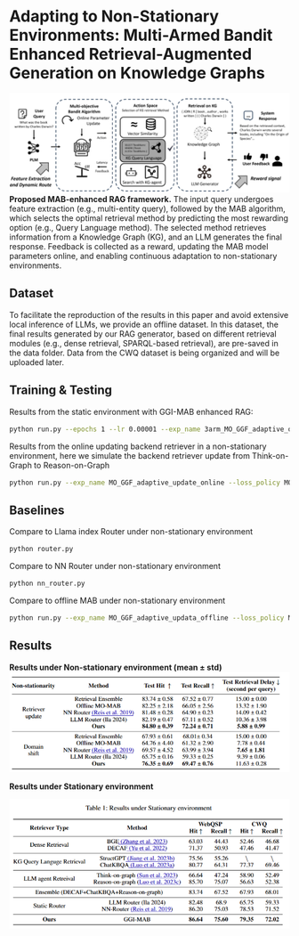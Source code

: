 # Adapting to Non-Stationary Environments: Multi-Armed Bandit Enhanced Retrieval-Augmented Generation on Knowledge Graphs

![alt text](figs/image.png)
**Proposed MAB-enhanced RAG framework.** The input query undergoes feature extraction (e.g., multi-entity query),
followed by the MAB algorithm, which selects the optimal retrieval method by predicting the most rewarding option (e.g.,
Query Language method). The selected method retrieves information from a Knowledge Graph (KG), and an LLM generates
the final response. Feedback is collected as a reward, updating the MAB model parameters online, and enabling continuous
adaptation to non-stationary environments.

## Dataset
To facilitate the reproduction of the results in this paper and avoid extensive local inference of LLMs, we provide an offline dataset. In this dataset, the final results generated by our RAG generator, based on different retrieval modules (e.g., dense retrieval, SPARQL-based retrieval), are pre-saved in the data folder. Data from the CWQ dataset is being organized and will be uploaded later.

## Training & Testing
Results from the static environment with GGI-MAB enhanced RAG:
```bash
python run.py --epochs 1 --lr 0.00001 --exp_name 3arm_MO_GGF_adaptive_optimize  --num_arms 3 --loss_policy MO_GGF_adaptive --warmup_ratio 0.02  --scheduler cosine --action_policy decay_greedy --test_action_policy none  --delay_scale 0.1 --weight_lr 0.005
```

Results from the online updating backend retriever in a non-stationary environment, here we simulate the backend retriever update from Think-on-Graph to Reason-on-Graph
```bash
python run.py --exp_name MO_GGF_adaptive_update_online --loss_policy MO_GGF_adaptive --online_learning --train_method_index "{0:'ToG',1:'Decaf_fid_gen',2:'ChatKBQA_gen'}" 

```

## Baselines
Compare to Llama index Router under non-stationary environment
```bash
python router.py
```
Compare to NN Router under non-stationary environment
```bash
python nn_router.py
```

Compare to offline MAB under non-stationary environment
```bash
python run.py --exp_name MO_GGF_adaptive_updata_offline --loss_policy MO_GGF_adaptive --train_method_index "{0:'ToG',1:'Decaf_fid_gen',2:'ChatKBQA_gen'}"
```



## Results
**Results under Non-stationary environment (mean ± std)**
![alt text](figs/results.png)

**Results under Stationary environment**

![alt text](figs/results2.png)